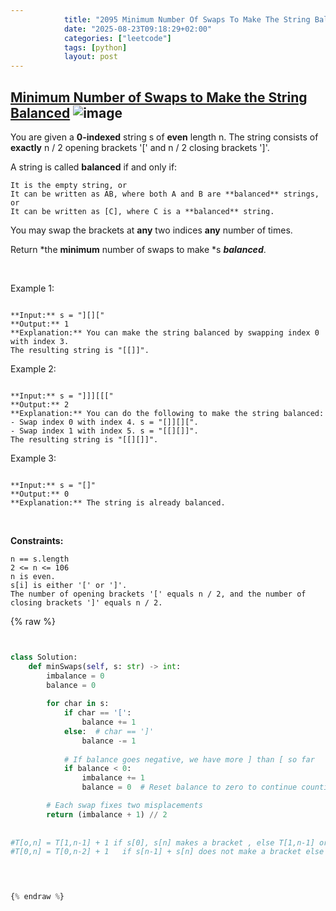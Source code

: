 ```yaml
---
            title: "2095 Minimum Number Of Swaps To Make The String Balanced"
            date: "2025-08-23T09:18:29+02:00"
            categories: ["leetcode"]
            tags: [python]
            layout: post
---
```

            
## [Minimum Number of Swaps to Make the String Balanced](https://leetcode.com/problems/minimum-number-of-swaps-to-make-the-string-balanced) ![image](https://img.shields.io/badge/Difficulty-Medium-orange)

You are given a **0-indexed** string s of **even** length n. The string consists of **exactly** n / 2 opening brackets '[' and n / 2 closing brackets ']'.

A string is called **balanced** if and only if:

	It is the empty string, or
	It can be written as AB, where both A and B are **balanced** strings, or
	It can be written as [C], where C is a **balanced** string.

You may swap the brackets at **any** two indices **any** number of times.

Return *the **minimum** number of swaps to make *s ***balanced***.

 

Example 1:

```

**Input:** s = "][]["
**Output:** 1
**Explanation:** You can make the string balanced by swapping index 0 with index 3.
The resulting string is "[[]]".

```

Example 2:

```

**Input:** s = "]]][[["
**Output:** 2
**Explanation:** You can do the following to make the string balanced:
- Swap index 0 with index 4. s = "[]][][".
- Swap index 1 with index 5. s = "[[][]]".
The resulting string is "[[][]]".

```

Example 3:

```

**Input:** s = "[]"
**Output:** 0
**Explanation:** The string is already balanced.

```

 

**Constraints:**

	n == s.length
	2 <= n <= 106
	n is even.
	s[i] is either '[' or ']'.
	The number of opening brackets '[' equals n / 2, and the number of closing brackets ']' equals n / 2.

{% raw %}


```python


class Solution:
    def minSwaps(self, s: str) -> int:
        imbalance = 0
        balance = 0
        
        for char in s:
            if char == '[':
                balance += 1
            else:  # char == ']'
                balance -= 1
            
            # If balance goes negative, we have more ] than [ so far
            if balance < 0:
                imbalance += 1
                balance = 0  # Reset balance to zero to continue counting fresh

        # Each swap fixes two misplacements
        return (imbalance + 1) // 2
        
  
#T[o,n] = T[1,n-1] + 1 if s[0], s[n] makes a bracket , else T[1,n-1] or inf
#T[0,n] = T[0,n-2] + 1   if s[n-1] + s[n] does not make a bracket else T[0, n-2] of inf

      


{% endraw %}
```

